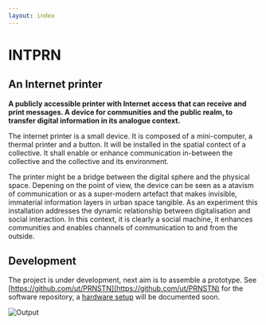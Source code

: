 ```yaml
---
layout: index
---
```


# INTPRN

## An Internet printer

**A publicly accessible printer with Internet access that can receive and print messages. A device for communities and the public realm, to transfer digital information in its analogue context.**

The internet printer is a small device. It is composed of a mini-computer, a thermal printer and a button. It will be installed in the spatial contect of a collective. It shall enable or enhance communication in-between the collective and the collective and its environment.

The printer might be a bridge between the digital sphere and the physical space. Depening on the point of view, the device can be seen as a atavism of communication or as a super-modern artefact that makes invisible, immaterial information layers in urban space tangible. As an experiment this installation addresses the dynamic relationship between digitalisation and social interaction. In this context, it is clearly a social machine, it enhances communities and enables channels of communication to and from the outside.

## Development

The project is under development, next aim is to assemble a prototype. See [https://github.com/ut/PRNSTN](https://github.com/ut/PRNSTN) for the software repository, a [hardware setup](hardware.html) will be documented soon. 

![Output](https://pbs.twimg.com/media/C5XbiSoWMAIYTkd.jpg)
